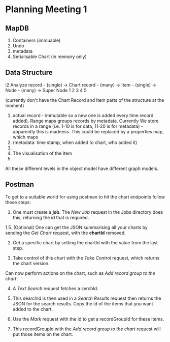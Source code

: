 # Planning Meeting 1

## MapDB

1. Containers (immuable)
2. Undo
3. metadata
4. Serialisable Chart (in memory only)

## Data Structure

i2 Analyze record - (single) -> Chart record - (many) -> Item - (single) -> Node - (many) -> Super Node
        1                              2                  3                  4                    5

(currently don't have the Chart Record and Item parts of the structure at the moment)

1. actual record - immutable so a new one is added every time record added). Range maps groups records by metadata. Currently We store records in a range (i.e. 1-10 is for data, 11-20 is for metadata) - apparently this is madness. This could be replaced by a properties map, which maps  
2. (metadata: time stamp, when added to chart, who added it)
3.
4. The visualisation of the Item
5.

All these different levels in the object model have different graph models.

## Postman

To get to a suitable world for using postman to hit the chart endpoints follow these steps:

1. One must create a **job**. The *New Job* request in the Jobs directory does this, returning the id that is required.

1.5. (Optional) One can get the JSON summarising all your charts by sending the *Get Chart* request, with the **chartId** removed.

2. Get a specific chart by setting the chartId with the value from the last step.

3. Take control of this chart with the *Take Control* request, which returns the chart version.

Can now perform actions on the chart, such as *Add record group to the chart*:

4. A *Text Search* request fetches a serchId.

5. This searchId is then used in a *Search Results* request then returns the JSON for the search results. Copy the id of the items that you want added to the chart.

6. Use the *Mark* request with the id to get a recordGroupId for these items.

7. This recordGroupId with the *Add record group to the chart* request will put those items on the chart.
